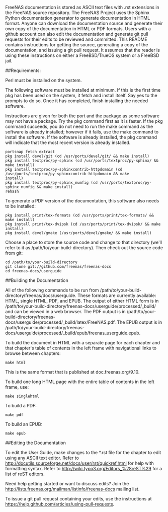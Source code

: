 FreeNAS documentation is stored as ASCII text files with .rst
extensions in the FreeNAS source repository. The FreeNAS Project uses
the Sphinx Python documentation generator to generate documentation in
HTML format. Anyone can download the documentation source and generate
their own copy of the documentation in HTML or PDF formats. Users with a
github account can also edit the documentation and generate git pull
requests for their edits to be reviewed and committed. This README
contains instructions for getting the source, generating a copy of the
documentation, and issuing a git pull request. It assumes that the
reader is using these instructions on either a FreeBSD/TrueOS system or
a FreeBSD jail.

##Requirements:

Perl must be installed on the system.

The following software must be installed at minimum. If this is the
first time pkg has been used on the system, it fetch and install itself.
Say yes to the prompts to do so. Once it has completed, finish
installing the needed software.

Instructions are given for both the port and the package as some
software may not have a package. Try the pkg command first as it is
faster. If the pkg command succeeds, you do not need to run the make
command as the software is already installed; however if it fails, use
the make command to install the software. If the software is already
installed, the pkg command will indicate that the most recent version is
already installed.

```
portsnap fetch extract
pkg install devel/git (cd /usr/ports/devel/git/ && make install)
pkg install textproc/py-sphinx (cd /usr/ports/textproc/py-sphinx/ && make install)
pkg install textproc/py-sphinxcontrib-httpdomain (cd /usr/ports/textproc/py-sphinxcontrib-httpdomain && make
install)
pkg install textproc/py-sphinx_numfig (cd /usr/ports/textproc/py-sphinx_numfig && make install)
rehash
```

To generate a PDF version of the documentation, this software also needs
to be installed:

```
pkg install print/tex-formats (cd /usr/ports/print/tex-formats/ && make install)
pkg install print/tex-dvipsk (cd /usr/ports/print/tex-dvipsk/ && make install)
pkg install devel/gmake (/usr/ports/devel/gmake/ && make install)
```

Choose a place to store the source code and change to that directory
(we'll refer to it as /path/to/your-build-directory). Then check out the
source code from git:

```
cd /path/to/your-build-directory
git clone git://github.com/freenas/freenas-docs
cd freenas-docs/userguide
```

##Building the Documentation

All of the following commands to be run from
/path/to/your-build-directory/freenas/docs/userguide. These formats are
currently available: HTML, single HTML, PDF, and EPUB. The output of
either HTML form is in
/path/to/your-build-directory/freenas-docs/userguide/processed/_build/
and can be viewed in a web browser. The PDF output is in
/path/to/your-build-directory/freenas-docs/userguide/processed/_build/latex/FreeNAS.pdf.
The EPUB output is in
/path/to/your-build-directory/freenas-docs/userguide/processed/_build/epub/freenas_userguide.epub.

To build the document in HTML with a separate page for each chapter and
that chapter's table of contents in the left frame with navigational
links to browse between chapters:

```
make html
```

This is the same format that is published at doc.freenas.org/9.10.

To build one long HTML page with the entire table of contents in the
left frame, use:

```
make singlehtml
```

To build a PDF:

```
make pdf
```

To build an EPUB:

```
make epub
```

##Editing the Documentation

To edit the User Guide, make changes to the *.rst file for the chapter
to edit using any ASCII text editor. Refer to
http://docutils.sourceforge.net/docs/user/rst/quickref.html for help
with formatting syntax. Refer to
http://wiki.typo3.org/Editors_%28reST%29 for a list of reST editors.

Need help getting started or want to discuss edits? Join the
http://lists.freenas.org/mailman/listinfo/freenas-docs mailing list.

To issue a git pull request containing your edits, use the instructions
at https://help.github.com/articles/using-pull-requests.
